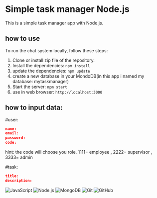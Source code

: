 # Simple task manager Node.js

This is a simple task manager app with Node.js. 

## how to use 

To run the chat system locally, follow these steps:

1. Clone or install zip file of the repository.
2. Install the dependencies: `npm install`
3. update the dependencies: `npm update`
4. create a new database in your MondoDB(in this app i named my database: mytaskmanager)
5. Start the server: `npm start`
6. use in web browser: `http://localhost:3000`


## how to input data:

#user:

```json
name:
email:
password:
code:
```

hint: the code will choose you role.  1111= employee , 2222= supervisor , 3333= admin


#task:

```json
title:
description:
```


  ![JavaScript](https://img.shields.io/badge/-JavaScript-333333?style=flat&logo=javascript)
  ![Node.js](https://img.shields.io/badge/-Node.js-333333?style=flat&logo=node.js)
  ![MongoDB](https://img.shields.io/badge/-MongoDB-333333?style=flat&logo=mongodb)
  ![Git](https://img.shields.io/badge/-Git-333333?style=flat&logo=git)
  ![GitHub](https://img.shields.io/badge/-GitHub-333333?style=flat&logo=github)